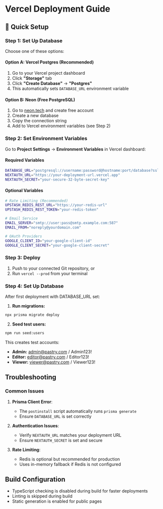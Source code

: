 # Vercel Deployment Guide

## 🚀 Quick Setup

### Step 1: Set Up Database
Choose one of these options:

#### Option A: Vercel Postgres (Recommended)
1. Go to your Vercel project dashboard
2. Click **"Storage"** tab
3. Click **"Create Database"** → **"Postgres"**
4. This automatically sets `DATABASE_URL` environment variable

#### Option B: Neon (Free PostgreSQL)
1. Go to [neon.tech](https://neon.tech) and create free account
2. Create a new database
3. Copy the connection string
4. Add to Vercel environment variables (see Step 2)

### Step 2: Set Environment Variables
Go to **Project Settings** → **Environment Variables** in Vercel dashboard:

#### Required Variables
```bash
DATABASE_URL="postgresql://username:password@hostname:port/database?sslmode=require"
NEXTAUTH_URL="https://your-deployment-url.vercel.app"
NEXTAUTH_SECRET="your-secure-32-byte-secret-key"
```

#### Optional Variables
```bash
# Rate Limiting (Recommended)
UPSTASH_REDIS_REST_URL="https://your-redis-url"
UPSTASH_REDIS_REST_TOKEN="your-redis-token"

# Email Service
EMAIL_SERVER="smtp://user:pass@smtp.example.com:587"
EMAIL_FROM="noreply@yourdomain.com"

# OAuth Providers
GOOGLE_CLIENT_ID="your-google-client-id"
GOOGLE_CLIENT_SECRET="your-google-client-secret"
```

### Step 3: Deploy
1. Push to your connected Git repository, or
2. Run `vercel --prod` from your terminal

### Step 4: Set Up Database
After first deployment with DATABASE_URL set:

1. **Run migrations:**
```bash
npx prisma migrate deploy
```

2. **Seed test users:**
```bash
npm run seed:users
```

This creates test accounts:
- **Admin:** admin@pastry.com / Admin123!
- **Editor:** editor@pastry.com / Editor123!
- **Viewer:** viewer@pastry.com / Viewer123!

## Troubleshooting

### Common Issues

1. **Prisma Client Error**:
   - The `postinstall` script automatically runs `prisma generate`
   - Ensure `DATABASE_URL` is set correctly

2. **Authentication Issues**:
   - Verify `NEXTAUTH_URL` matches your deployment URL
   - Ensure `NEXTAUTH_SECRET` is set and secure

3. **Rate Limiting**:
   - Redis is optional but recommended for production
   - Uses in-memory fallback if Redis is not configured

## Build Configuration

- TypeScript checking is disabled during build for faster deployments
- Linting is skipped during build
- Static generation is enabled for public pages